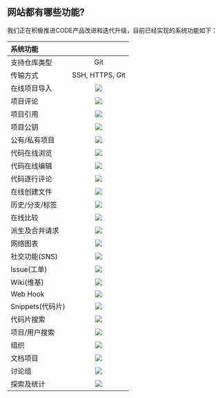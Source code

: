 ## 网站都有哪些功能?

我们正在积极推进CODE产品改进和迭代升级，目前已经实现的系统功能如下：

| 系统功能 |    |
| :----------- | :-----------: |
| 支持仓库类型 | Git |
| 传输方式 | SSH, HTTPS, Git |
| 在线项目导入 | ![](/images/ok.png) | 
| 项目评论 | ![](/images/ok.png) |
| 项目引用 | ![](/images/ok.png) |
| 项目公钥 | ![](/images/ok.png) |
| 公有/私有项目 | ![](/images/ok.png) |
| 代码在线浏览 | ![](/images/ok.png) | 
| 代码在线编辑 | ![](/images/ok.png) |
| 代码逐行评论 | ![](/images/ok.png) |
| 在线创建文件 | ![](/images/ok.png) |
| 历史/分支/标签 | ![](/images/ok.png) |
| 在线比较 | ![](/images/ok.png) |
| 派生及合并请求 | ![](/images/ok.png) |
| 网络图表 | ![](/images/ok.png) | 
| 社交功能(SNS) | ![](/images/ok.png) |
| Issue(工单) | ![](/images/ok.png) |
| Wiki(维基) | ![](/images/ok.png) |
| Web Hook | ![](/images/ok.png) |
| Snippets(代码片) | ![](/images/ok.png) |
| 代码片搜索 | ![](/images/ok.png) |
| 项目/用户搜索 | ![](/images/ok.png) |
| 组织 | ![](/images/ok.png) |
| 文档项目 | ![](/images/ok.png) |
| 讨论组 | ![](/images/ok.png) |
| 探索及统计 | ![](/images/ok.png) |